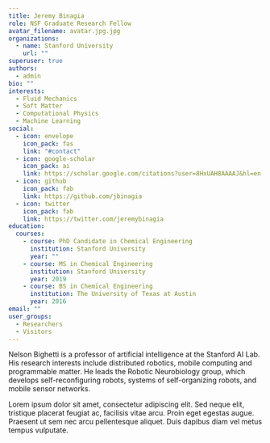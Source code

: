 ```yaml
---
title: Jeremy Binagia
role: NSF Graduate Research Fellow
avatar_filename: avatar.jpg.jpg
organizations:
  - name: Stanford University
    url: ""
superuser: true
authors:
  - admin
bio: ""
interests:
  - Fluid Mechanics
  - Soft Matter
  - Computational Physics
  - Machine Learning
social:
  - icon: envelope
    icon_pack: fas
    link: "#contact"
  - icon: google-scholar
    icon_pack: ai
    link: https://scholar.google.com/citations?user=8HxUAH8AAAAJ&hl=en
  - icon: github
    icon_pack: fab
    link: https://github.com/jbinagia
  - icon: twitter
    icon_pack: fab
    link: https://twitter.com/jeremybinagia
education:
  courses:
    - course: PhD Candidate in Chemical Engineering
      institution: Stanford University
      year: ""
    - course: MS in Chemical Engineering
      institution: Stanford University
      year: 2019
    - course: BS in Chemical Engineering
      institution: The University of Texas at Austin
      year: 2016
email: ""
user_groups:
  - Researchers
  - Visitors
---
```


Nelson Bighetti is a professor of artificial intelligence at the Stanford AI Lab. His research interests include distributed robotics, mobile computing and programmable matter. He leads the Robotic Neurobiology group, which develops self-reconfiguring robots, systems of self-organizing robots, and mobile sensor networks.

Lorem ipsum dolor sit amet, consectetur adipiscing elit. Sed neque elit, tristique placerat feugiat ac, facilisis vitae arcu. Proin eget egestas augue. Praesent ut sem nec arcu pellentesque aliquet. Duis dapibus diam vel metus tempus vulputate.
